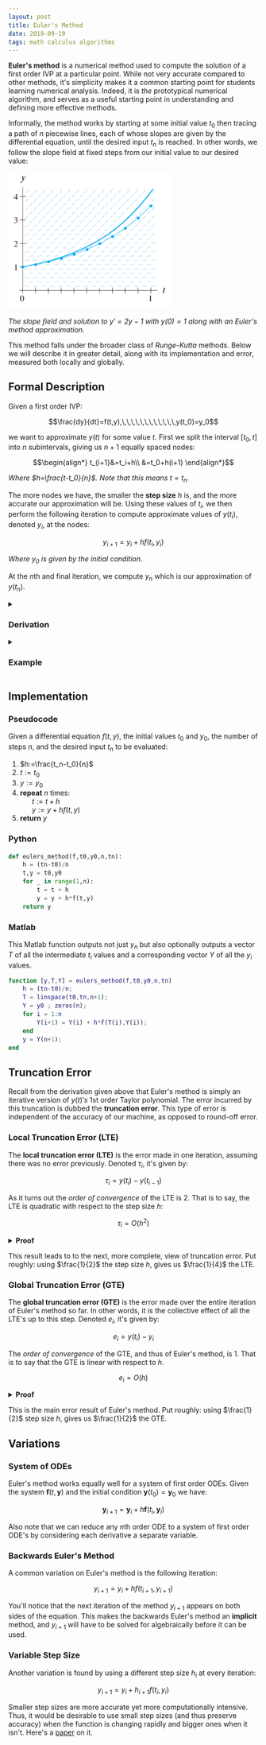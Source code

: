 ```yaml
---
layout: post
title: Euler's Method
date: 2019-09-19
tags: math calculus algorithms
---
```

<!-- First wrote it on date: 2019-07-13, gave up on proving LTE and GTE (for now) the day its posted-->

**Euler's method** is a numerical method used to compute the solution of a first order IVP at a particular point. While not very accurate compared to other methods, it's simplicity makes it a common starting point for students learning numerical analysis. Indeed, it is *the* prototypical numerical algorithm, and serves as a useful starting point in understanding and defining more effective methods.

<!--more-->

Informally, the method works by starting at some initial value $t_0$ then tracing a path of $n$ piecewise lines, each of whose slopes are given by the differential equation, until the desired input $t_n$ is reached. In other words, we follow the slope field at fixed steps from our initial value to our desired value:

![img](/assets/math/eulers-method.PNG?style=centerme)

*The slope field and solution to $y'=2y-1$ with $y(0)=1$ along with an Euler's method approximation.*

This method falls under the broader class of *Runge-Kutta* methods. Below we will describe it in greater detail, along with its implementation and error, measured both locally and globally.

## Formal Description
Given a first order IVP:

$$\frac{dy}{dt}=f(t,y),\,\,\,\,\,\,\,\,\,\,\,\,y(t_0)=y_0$$

we want to approximate $y(t)$ for some value $t$. First we split the interval $[t_0,t]$ into $n$ subintervals, giving us $n+1$ equally spaced nodes:

$$\begin{align*}
t_{i+1}&=t_i+h\\
&=t_0+h(i+1)
\end{align*}$$

*Where $h=\frac{t-t_0}{n}$. Note that this means $t=t_n$.*

The more nodes we have, the smaller the **step size** $h$ is, and the more accurate our approximation will be. Using these values of $t_i$, we then perform the following iteration to compute approximate values of $y(t_i)$, denoted $y_i$, at the nodes:

$$y_{i+1}=y_i+hf(t_i,y_i)$$

*Where $y_0$ is given by the initial condition.*

At the $n$th and final iteration, we compute $y_n$ which is our approximation of $y(t_n)$.

<details>
<summary><h3 class="inline">Derivation</h3></summary>
<!-- <p style="background-color: #d1ecfa;"> -->
    Recalling that <a href="/taylor-series-polynomials">Taylor polynomials</a> can serve as approximations of analytical functions, we'll try using one to approximate $y$ at the next time step $t_1=t_0+h$. Below is the resulting Taylor expansion of $y$ centered at $t_0$:

    $$y(t_1)=y(t_0+h)=y(t_0)+\frac{y'(t_0)}{1!}h+\frac{y''(t_0)}{2!}h^2+\cdots$$

<!-- Note that $t_1-t_0=h$, which is just the step size. Plugging this in, and grouping the other terms together, we get:

$$y(t_1)=y(t_0)+y'(t_0)h+\frac{y''(t_0)}{2!}h^2+\cdots$$ -->

    We can plug in $f(t,y(t))$ for $y'(t)$ but, as we don't have expressions for the higher derivatives of $y$, we'll cut our approximation short at the first two terms. This gives us the following 1st degree Taylor polynomial:

    $$y(t_1)\approx y(t_0)+hf(t_0,y(t_0))$$

    Now we have an approximation of $y(t_1)$ which we'll call $y_1$. Using $(t_1,y_1)$ as our new initial point, we can use the same procedure to approximate $y(t_2)$ and likewise dub it $y_2$. We keep doing this until we reach $y_n$ which will be our approximation of $y(t_n)$ aka $y(t)$. This procedure of repeated approximations is given by the following iteration:

    $$y_{i+1}=y_i+hf(t_i,y_i)$$
<!-- </p> -->
</details>


<details>
<summary><h3 class="inline">Example</h3></summary>
</details>

## Implementation
### Pseudocode
Given a differential equation $f(t,y)$, the initial values $t_0$ and $y_0$, the number of steps $n$, and the desired input $t_n$ to be evaluated:

1. $h:=\frac{t_n-t_0}{n}$
2. $t:=t_0$
3. $y:=y_0$
4. **repeat** $n$ times:<br>
    &nbsp;&nbsp;&nbsp;&nbsp;&nbsp;&nbsp;$t:=t+h$
    <br>
    &nbsp;&nbsp;&nbsp;&nbsp;&nbsp;&nbsp;$y:=y+hf(t,y)$
5. **return** $y$

<!-- 1. $h:=\frac{t-t_0}{n}$
2. $y:=y_0$
3. **for** $i$ from $1$ to $n$:<br>
    &nbsp;&nbsp;&nbsp;&nbsp;&nbsp;&nbsp;$y:=y+hf(t_0+ih,y)$
4. **return** $y$ -->

### Python
````python
def eulers_method(f,t0,y0,n,tn):
    h = (tn-t0)/n
    t,y = t0,y0
    for _ in range(1,n):
        t = t + h
        y = y + h*f(t,y)
    return y
````

### Matlab
This Matlab function outputs not just $y_n$ but also optionally outputs a vector $T$ of all the intermediate $t_i$ values and a corresponding vector $Y$ of all the $y_i$ values.
````matlab
function [y,T,Y] = eulers_method(f,t0,y0,n,tn)
    h = (tn-t0)/n;
    T = linspace(t0,tn,n+1);
    Y = y0 ; zeros(n);
    for i = 1:n
        Y(i+1) = Y(i) + h*f(T(i),Y(i));
    end
    y = Y(n+1);
end
````

## Truncation Error
Recall from the derivation given above that Euler's method is simply an iterative version of $y(t)'s$ 1st order Taylor polynomial. The error incurred by this truncation is dubbed the **truncation error**. This type of error is independent of the accuracy of our machine, as opposed to round-off error.

### Local Truncation Error (LTE)
The **local truncation error (LTE)** is the error made in one iteration, assuming there was no error previously. Denoted $\tau_i$, it's given by:

$$\tau_i=y(t_i)-y(t_{i-1})$$

As it turns out the *order of convergence* of the LTE is 2. That is to say, the LTE is quadratic with respect to the step size $h$:

$$\tau_i=O(h^2)$$

<details>
<summary><strong>Proof</strong></summary>
While an intuitive reasoning of this fact is easy to show, a real proof of this for any step $i$ is quite complicated and I'll do it later when I can.
</details>
<p></p>

This result leads to to the next, more complete, view of truncation error. Put roughly: using $\frac{1}{2}$ the step size $h$, gives us $\frac{1}{4}$ the LTE.

### Global Truncation Error (GTE)
The **global truncation error (GTE)** is the error made over the entire iteration of Euler's method so far. In other words, it is the collective effect of all the LTE's up to this step. Denoted $e_i$, it's given by:

$$e_i=y(t_i)-y_i$$

The *order of convergence* of the GTE, and thus of Euler's method, is 1. That is to say that the GTE is linear with respect to $h$.

$$e_i=O(h)$$

<details>
<summary><strong>Proof</strong></summary>
Again, it is intuitive to see this as a result of summing the quadratic LTE's for each step, but a real proof of this for any step $i$ is complicated and I'll do it later when I can.
</details>
<p></p>

This is the main error result of Euler's method. Put roughly: using $\frac{1}{2}$ step size $h$, gives us $\frac{1}{2}$ the GTE.

## Variations
### System of ODEs
Euler's method works equally well for a system of first order ODEs. Given the system $\mathbf f(t,\mathbf y)$ and the initial condition $\mathbf y(t_0)=\mathbf y_0$ we have:

$$\mathbf y_{i+1}=\mathbf y_i+h\mathbf f(t_i,\mathbf y_i)$$

Also note that we can reduce any $n$th order ODE to a system of first order ODE's by considering each derivative a separate variable.

### Backwards Euler's Method
A common variation on Euler's method is the following iteration:

$$y_{i+1}=y_i+hf(t_{i+1},y_{i+1})$$

You'll notice that the next iteration of the method $y_{i+1}$ appears on both sides of the equation. This makes the backwards Euler's method an **implicit** method, and $y_{i+1}$ will have to be solved for algebraically before it can be used.

### Variable Step Size
Another variation is found by using a different step size $h_i$ at every iteration:

$$y_{i+1}=y_i+h_{i+1}f(t_i,y_i)$$

Smaller step sizes are more accurate yet more computationally intensive. Thus, it would be desirable to use small step sizes (and thus preserve accuracy) when the function is changing rapidly and bigger ones when it isn't. Here's a [paper](https://www.sciencedirect.com/science/article/pii/S0377042711003682) on it.
